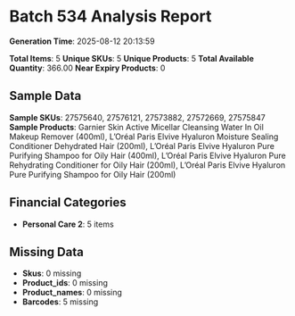 # Batch 534 Analysis Report

**Generation Time**: 2025-08-12 20:13:59

**Total Items**: 5
**Unique SKUs**: 5
**Unique Products**: 5
**Total Available Quantity**: 366.00
**Near Expiry Products**: 0

## Sample Data
**Sample SKUs**: 27575640, 27576121, 27573882, 27572669, 27575847
**Sample Products**: Garnier Skin Active Micellar Cleansing Water In Oil Makeup Remover (400ml), L’Oréal Paris Elvive Hyaluron Moisture Sealing Conditioner Dehydrated Hair (200ml), L’Oréal Paris Elvive Hyaluron Pure Purifying Shampoo for Oily Hair (400ml), L’Oréal Paris Elvive Hyaluron Pure Rehydrating Conditioner for Oily Hair (200ml), L’Oréal Paris Elvive Hyaluron Pure Purifying Shampoo for Oily Hair (200ml)

## Financial Categories
- **Personal Care 2**: 5 items

## Missing Data
- **Skus**: 0 missing
- **Product_ids**: 0 missing
- **Product_names**: 0 missing
- **Barcodes**: 5 missing

